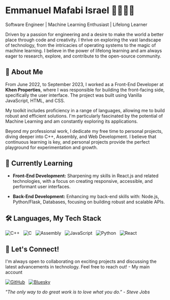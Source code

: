 # Emmanuel Mafabi Israel 🧑🏾‍💻💫

Software Engineer | Machine Learning Enthusiast | Lifelong Learner

Driven by a passion for engineering and a desire to make the world a better place through code and creativity. I thrive on exploring the vast landscape of technology, from the intricacies of operating systems to the magic of machine learning.  I believe in the power of lifelong learning and am always eager to research, explore, and contribute to the open-source community.



## 🚀 About Me

From June 2022, to September 2023, I worked as a Front-End Developer at **Khen Properties**, where I was responsible for building the front-facing side, specifically the user interface. The project was built using Vanilla JavaScript, HTML, and CSS.

My toolkit includes proficiency in a range of languages, allowing me to build robust and efficient solutions. I'm particularly fascinated by the potential of Machine Learning and am constantly exploring its applications.

Beyond my professional work, I dedicate my free time to personal projects, diving deeper into C++, Assembly, and Web Development.  I believe that continuous learning is key, and personal projects provide the perfect playground for experimentation and growth.



## 🌱 Currently Learning

* **Front-End Development:** Sharpening my skills in React.js and related technologies, with a focus on creating responsive, accessible, and performant user interfaces.

* **Back-End Development:** Enhancing my back-end skills with: Node.js, Python/Flask, Databases, focusing on building robust and scalable APIs.

  

## 🛠️ Languages, My Tech Stack
![C++](https://img.shields.io/badge/C%2B%2B-00599C?style=for-the-badge&logo=c%2B%2B&logoColor=white) &nbsp; ![C](https://img.shields.io/badge/C-A8B9CC?style=for-the-badge&logo=c&logoColor=black) &nbsp; ![Assembly](https://img.shields.io/badge/Assembly-000000?style=for-the-badge&logo=assemblyscript&logoColor=white) &nbsp; ![JavaScript](https://img.shields.io/badge/JavaScript-F7DF1E?style=for-the-badge&logo=javascript&logoColor=black) &nbsp; ![Python](https://img.shields.io/badge/Python-3776AB?style=for-the-badge&logo=python&logoColor=white) &nbsp; ![React](https://img.shields.io/badge/React-20232A?style=for-the-badge&logo=react&logoColor=61DAFB)




## 🤝 Let's Connect!
I'm always open to collaborating on exciting projects and discussing the latest advancements in technology. Feel free to reach out! - My main account

[![GitHub](https://img.shields.io/badge/GitHub-181717?style=for-the-badge&logo=github&logoColor=white)](https://github.com/Israel-Mafabi-Emmanuel) &nbsp; [![Bluesky](https://img.shields.io/badge/Bluesky-000000?style=for-the-badge&logo=bluesky&logoColor=white)](https://bsky.app/profile/emmanuel-mafabi.bsky.social)



*"The only way to do great work is to love what you do." - Steve Jobs*